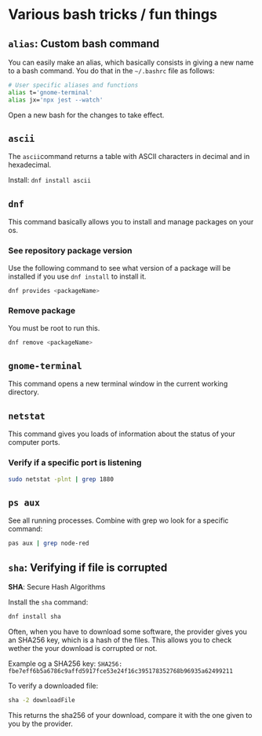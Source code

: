 # Various bash tricks / fun things

## `alias`: Custom bash command

You can easily make an alias, which basically consists in giving a new name to a bash command. You do that in the `~/.bashrc` file as follows:

```bash
# User specific aliases and functions
alias t='gnome-terminal' 
alias jx='npx jest --watch'
```

Open a new bash for the changes to take effect.

## `ascii`

The `ascii`command returns a table with ASCII characters in decimal and in hexadecimal.

Install: `dnf install ascii`

## `dnf`

This command basically allows you to install and manage packages on your os.

### See repository package version

Use the following command to see what version of a package will be installed if you use `dnf install` to install it.

```bash
dnf provides <packageName>
```

### Remove package

You must be root to run this.
```bash
dnf remove <packageName>
```

## `gnome-terminal`

This command opens a new terminal window in the current working directory.

## `netstat`

This command gives you loads of information about the status of your computer ports.

### Verify if a specific port is listening

```bash
sudo netstat -plnt | grep 1880
```

## `ps aux`

See all running processes. Combine with grep wo look for a specific command:
```bash
pas aux | grep node-red
```

## `sha`: Verifying if file is corrupted

**SHA**: Secure Hash Algorithms

Install the `sha` command:
```bash
dnf install sha
```

Often, when you have to download some software, the provider gives you an SHA256 key, which is a hash of the files. This allows you to check wether the your download is corrupted or not.

Example og a SHA256 key: `SHA256: fbe7eff6b5a6786c9affd5917fce53e24f16c395178352768b96935a62499211`

To verify a downloaded file:
```bash
sha -2 downloadFile
```

This returns the sha256 of your download, compare it with the one given to you by the provider.
